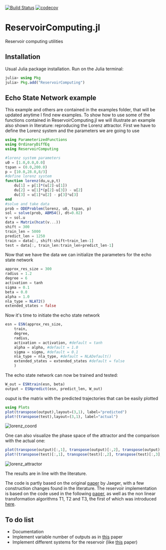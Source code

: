 [![Build Status](https://travis-ci.com/SciML/ReservoirComputing.jl.svg?branch=master)](https://travis-ci.com/github/SciML/ReservoirComputing.jl)
[![codecov](https://codecov.io/gh/SciML/ReservoirComputing.jl/branch/master/graph/badge.svg)](https://codecov.io/gh/SciML/ReservoirComputing.jl)

# ReservoirComputing.jl
Reservoir computing utilities
## Installation
Usual Julia package installation. Run on the Julia terminal:
```julia
julia> using Pkg
julia> Pkg.add("ReservoirComputing")
```
## Echo State Network example

This example and others are contained in the examples folder, that will be updated anytime I find new examples.
To show how to use some of the functions contained in ReservoirComputing.jl we will illustrate an example also shown in literature: reproducing the Lorenz attractor.
First we have to define the Lorenz system and the parameters we are going to use
```julia
using ParameterizedFunctions
using OrdinaryDiffEq
using ReservoirComputing

#lorenz system parameters
u0 = [1.0,0.0,0.0]                       
tspan = (0.0,200.0)                      
p = [10.0,28.0,8/3]
#define lorenz system 
function lorenz(du,u,p,t)
    du[1] = p[1]*(u[2]-u[1])
    du[2] = u[1]*(p[2]-u[3]) - u[2]
    du[3] = u[1]*u[2] - p[3]*u[3]
end
#solve and take data
prob = ODEProblem(lorenz, u0, tspan, p)  
sol = solve(prob, ABM54(), dt=0.02)   
v = sol.u
data = Matrix(hcat(v...))
shift = 300
train_len = 5000
predict_len = 1250
train = data[:, shift:shift+train_len-1]
test = data[:, train_len:train_len+predict_len-1]
```
Now that we have the data we can initialize the parameters for the echo state network
```julia
approx_res_size = 300
radius = 1.2
degree = 6
activation = tanh
sigma = 0.1
beta = 0.0
alpha = 1.0
nla_type = NLAT2()
extended_states = false
```
Now it's time to initiate the echo state network
```julia
esn = ESN(approx_res_size,
    train,
    degree,
    radius,
    activation = activation, #default = tanh
    alpha = alpha, #default = 1.0
    sigma = sigma, #default = 0.1
    nla_type = nla_type, #default = NLADefault()
    extended_states = extended_states #default = false
    )
```
The echo state network can now be trained and tested:
```julia
W_out = ESNtrain(esn, beta)
output = ESNpredict(esn, predict_len, W_out)
```
ouput is the matrix with the predicted trajectories that can be easily plotted 
```julia
using Plots
plot(transpose(output),layout=(3,1), label="predicted")
plot!(transpose(test),layout=(3,1), label="actual")
```
![lorenz_coord](https://user-images.githubusercontent.com/10376688/81470264-42f5c800-91ea-11ea-98a2-a8a8d7d96155.png)

One can also visualize the phase space of the attractor and the comparison with the actual one:
```julia
plot(transpose(output)[:,1], transpose(output)[:,2], transpose(output)[:,3], label="predicted")
plot!(transpose(test)[:,1], transpose(test)[:,2], transpose(test)[:,3], label="actual")
```
![lorenz_attractor](https://user-images.githubusercontent.com/10376688/81470281-5a34b580-91ea-11ea-9eea-d2b266da19f4.png)

The results are in line with the literature.

The code is partly based on the original [paper](http://www.scholarpedia.org/article/Echo_state_network) by Jaeger, with a few construction changes found in the literature. The reservoir implementation is based on the code used in the following [paper](https://arxiv.org/pdf/1906.08829.pdf), as well as the non linear transformation algorithms T1, T2 and T3, the first of which was introduced [here](https://www.researchgate.net/publication/322457145_Model-Free_Prediction_of_Large_Spatiotemporally_Chaotic_Systems_from_Data_A_Reservoir_Computing_Approach).


## To do list
* Documentation
* Implement variable number of outputs as in [this](https://aip.scitation.org/doi/10.1063/1.4979665) paper
* Implement different systems for the reservoir (like [this](https://arxiv.org/pdf/1410.0162.pdf) paper)
